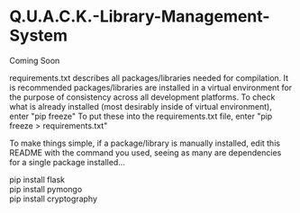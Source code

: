 # Q.U.A.C.K.-Library-Management-System
Coming Soon

requirements.txt describes all packages/libraries needed for compilation.
It is recommended packages/libraries are installed in a virtual environment for the purpose of consistency across all development platforms.
To check what is already installed (most desirably inside of virtual environment), enter "pip freeze"
To put these into the requirements.txt file, enter "pip freeze > requirements.txt"

To make things simple, if a package/library is manually installed, edit this README with the command you used, seeing as many are dependencies for a single package installed...

pip install flask  
pip install pymongo  
pip install cryptography  
